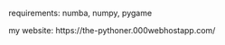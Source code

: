 <p>requirements: numba, numpy, pygame</p>
<p>my website: https://the-pythoner.000webhostapp.com/</p>
